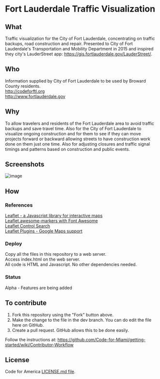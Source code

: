 # Fort Lauderdale Traffic Visualization

## What
Traffic visualization for the City of Fort Lauderdale, concentrating on traffic backups, road construction and repair. Presented to City of Fort Lauderdale's Transportation and Mobility Department in 2015 and inspired they city's LauderStreet app: https://gis.fortlauderdale.gov/LauderStreet/.

## Who
Information supplied by City of Fort Lauderdale to be used by Broward County residents.  
http://codeforftl.org  
http://www.fortlauderdale.gov  

## Why
To allow travelers and residents of the Fort Lauderdale area to avoid traffic backups and save travel time. Also for the City of Fort Lauderdale to visualize ongoing construction and for them to see if they can move projects forward or backward allowing streets to have construction work done on them just one time. Also for adjusting closures and traffic signal timings and patterns based on construction and public events.

## Screenshots
![image](https://user-images.githubusercontent.com/1198220/140631554-ba2306a9-83b7-40b8-9478-3adacfbcdca9.png)

## How

### References

[Leaflet - a Javascript library for interactive maps](http://leafletjs.com)  
[Leaflet.awesome-markers with Font Awesome](https://github.com/lvoogdt/Leaflet.awesome-markers)  
[Leaflet Control Search](https://github.com/stefanocudini/leaflet-search)  
[Leaflet Plugins - Google Maps support](https://github.com/shramov/leaflet-plugins)

### Deploy
Copy all the files in this repository to a web server.  
Access index.html on the web server.  
All code is HTML and Javascript. No other dependencies needed.

### Status
Alpha - Features are being added

## To contribute

1) Fork this repository using the "Fork" button above.  
2) Make the change to the file in the dev branch. You can do edit the file here on GitHub.  
3) Create a pull request. GitHub allows this to be done easily.  

Follow the instructions at: https://github.com/Code-for-Miami/getting-started/wiki/Contributor-Workflow

## License
Code for America [LICENSE.md file](https://github.com/codeforamerica/ceviche-cms/blob/master/LICENCE.md).
